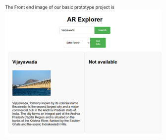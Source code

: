 The Front end image of our basic prototype project is
![image alt](https://github.com/A-Charith/AR-Explorer/blob/87c60d1e812316de13dff67a4408bd93399a74af/frontend_image.png)
